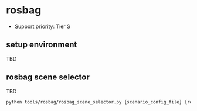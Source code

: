# rosbag

- [Support priority](https://github.com/tier4/autoware-ml/blob/main/docs/design/autoware_ml_design.md?#support-priority): Tier S

## setup environment

TBD

## rosbag scene selector

TBD

```sh
python tools/rosbag/rosbag_scene_selector.py {scenario_config_file} {rosbag_file} --ov-config {glip} --2dseg-config {segmentanything} --visualization
```
